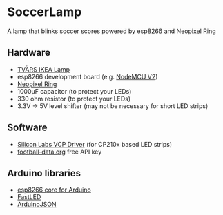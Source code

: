 # SoccerLamp
A lamp that blinks soccer scores powered by esp8266 and Neopixel Ring

## Hardware
- [TVÄRS IKEA Lamp](http://www.ikea.com/at/de/catalog/products/20356136)
- esp8266 development board (e.g. [NodeMCU V2](https://www.amazon.de/gp/product/B06Y1LZLLY))
- [Neopixel Ring](https://www.amazon.de/gp/product/B00KI2RLOI)
- 1000µF capacitor (to protect your LEDs)
- 330 ohm resistor (to protect your LEDs)
- 3.3V -> 5V level shifter (may not be necessary for short LED strips)

## Software
- [Silicon Labs VCP Driver](https://www.silabs.com/products/development-tools/software/usb-to-uart-bridge-vcp-drivers) (for CP210x based LED strips)
- [football-data.org](https://api.football-data.org) free API key

## Arduino libraries
- [esp8266 core for Arduino](https://github.com/esp8266/Arduino)
- [FastLED](http://fastled.io)
- [ArduinoJSON](http://arduinojson.org)
